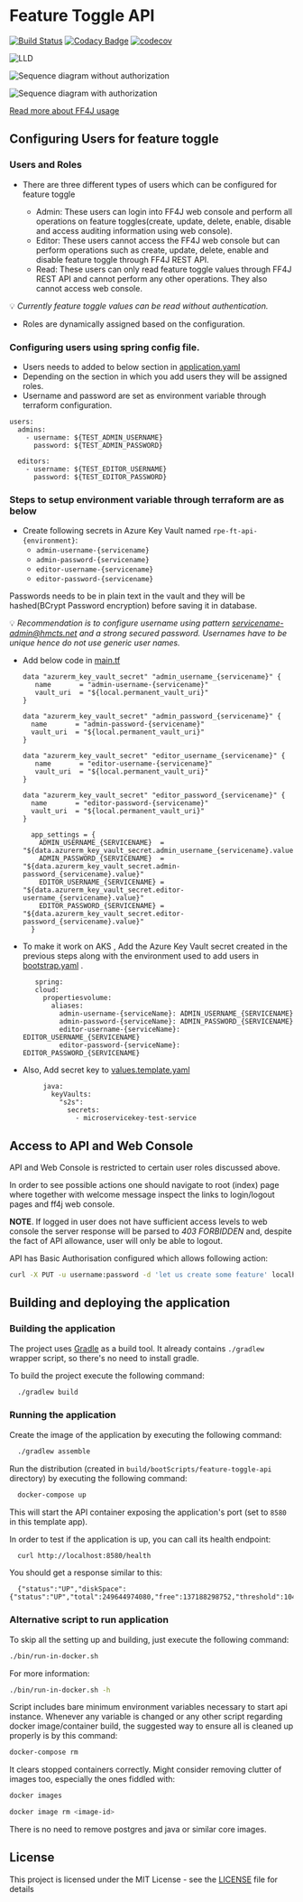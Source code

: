 # Feature Toggle API

[![Build Status](https://travis-ci.org/hmcts/feature-toggle-api.svg?branch=master)](https://travis-ci.org/hmcts/feature-toggle-api)
[![Codacy Badge](https://api.codacy.com/project/badge/Grade/ace85050970d4ea99e8034a4dc768b63)](https://www.codacy.com/app/HMCTS/feature-toggle-api)
[![codecov](https://codecov.io/gh/hmcts/feature-toggle-api/branch/master/graph/badge.svg)](https://codecov.io/gh/hmcts/feature-toggle-api)

![LLD](/doc/arch/ft-api-component.png)

![Sequence diagram without authorization](/doc/arch/ft-api-without-authorization-sequence-diag.png)

![Sequence diagram with authorization](/doc/arch/ft-api-with-authorization-sequence-diag.png)

[Read more about FF4J usage](/doc/README.md)

## Configuring Users for feature toggle

### Users and Roles

- There are three different types of users which can be configured for feature toggle

  - Admin: These users can login into FF4J web console and perform all operations on feature toggles(create, update, delete, enable, disable and access auditing information using web console).
  - Editor: These users cannot access the FF4J web console but can perform operations such as create, update, delete, enable and disable feature toggle through FF4J REST API.
  - Read: These users can only read feature toggle values through FF4J REST API and cannot perform any other operations. They also cannot access web console.
  
 :bulb: *Currently feature toggle values can be read without authentication.*
 
 - Roles are dynamically assigned based on the configuration.
 
### Configuring users using spring config file.

- Users needs to added to below section in [application.yaml](src/main/resources/application.yaml)
- Depending on the section in which you add users they will be assigned roles.
- Username and password are set as environment variable through terraform configuration.

```
users:
  admins:
    - username: ${TEST_ADMIN_USERNAME}
      password: ${TEST_ADMIN_PASSWORD}

  editors:
    - username: ${TEST_EDITOR_USERNAME}
      password: ${TEST_EDITOR_PASSWORD}
```

### Steps to setup environment variable through terraform are as below

 - Create following secrets in Azure Key Vault named `rpe-ft-api-{environment}`:
    * `admin-username-{servicename}`
    * `admin-password-{servicename}`
    * `editor-username-{servicename}`
    * `editor-password-{servicename}`

 Passwords needs to be in plain text in the vault and they will be hashed(BCrypt Password encryption) before saving it in database.
 
 :bulb: *Recommendation is to configure username using pattern servicename-admin@hmcts.net and a strong secured password.
 Usernames have to be unique hence do not use generic user names.*
 
 - Add below code in [main.tf](infrastructure/main.tf)
  
    ```
    data "azurerm_key_vault_secret" "admin_username_{servicename}" {
       name       = "admin-username-{servicename}"
       vault_uri  = "${local.permanent_vault_uri}"
    }
    ```

     ```
     data "azurerm_key_vault_secret" "admin_password_{servicename}" {
       name       = "admin-password-{servicename}"
       vault_uri  = "${local.permanent_vault_uri}"
     }
    ```

    ```
    data "azurerm_key_vault_secret" "editor_username_{servicename}" {
       name       = "editor-username-{servicename}"
       vault_uri  = "${local.permanent_vault_uri}"
    }
    ```

     ```
     data "azurerm_key_vault_secret" "editor_password_{servicename}" {
       name       = "editor-password-{servicename}"
       vault_uri  = "${local.permanent_vault_uri}"
     }
    ```

    ```
      app_settings = {
        ADMIN_USERNAME_{SERVICENAME}  = "${data.azurerm_key_vault_secret.admin_username_{servicename}.value}"
        ADMIN_PASSWORD_{SERVICENAME}  = "${data.azurerm_key_vault_secret.admin-password_{servicename}.value}"
        EDITOR_USERNAME_{SERVICENAME} = "${data.azurerm_key_vault_secret.editor-username_{servicename}.value}"
        EDITOR_PASSWORD_{SERVICENAME} = "${data.azurerm_key_vault_secret.editor-password_{servicename}.value}"
      }  
     ```

 - To make it work on AKS , Add the Azure Key Vault secret created in the previous steps along with the environment used to add users  in [bootstrap.yaml](src/main/resources/bootstrap.yaml) . 
    ```
       spring:
       cloud:
         propertiesvolume:
           aliases:
             admin-username-{serviceName}: ADMIN_USERNAME_{SERVICENAME}
             admin-password-{serviceName}: ADMIN_PASSWORD_{SERVICENAME}
             editor-username-{serviceName}: EDITOR_USERNAME_{SERVICENAME}
             editor-password-{serviceName}: EDITOR_PASSWORD_{SERVICENAME}
    ```
 - Also, Add secret key to [values.template.yaml](charts/rpe-feature-toggle-api/values.template.yaml)
    ```
         java:
           keyVaults:
             "s2s":
               secrets:
                 - microservicekey-test-service
    ```
## Access to API and Web Console

API and Web Console is restricted to certain user roles discussed above.

In order to see possible actions one should navigate to root (index) page where together with welcome message inspect the links to login/logout pages and ff4j web console.

**NOTE**. If logged in user does not have sufficient access levels to web console the server response will be parsed to *403 FORBIDDEN* and, despite the fact of API allowance, user will only be able to logout.

API has Basic Authorisation configured which allows following action:

```bash
curl -X PUT -u username:password -d 'let us create some feature' localhost:8580/api/ff4j/store/features
```

## Building and deploying the application

### Building the application

The project uses [Gradle](https://gradle.org) as a build tool. It already contains
`./gradlew` wrapper script, so there's no need to install gradle.

To build the project execute the following command:

```bash
  ./gradlew build
```

### Running the application

Create the image of the application by executing the following command:

```bash
  ./gradlew assemble
```

Run the distribution (created in `build/bootScripts/feature-toggle-api` directory)
by executing the following command:

```bash
  docker-compose up
```

This will start the API container exposing the application's port
(set to `8580` in this template app).

In order to test if the application is up, you can call its health endpoint:

```bash
  curl http://localhost:8580/health
```

You should get a response similar to this:

```
  {"status":"UP","diskSpace":{"status":"UP","total":249644974080,"free":137188298752,"threshold":10485760}}
```

### Alternative script to run application

To skip all the setting up and building, just execute the following command:

```bash
./bin/run-in-docker.sh
```

For more information:

```bash
./bin/run-in-docker.sh -h
```

Script includes bare minimum environment variables necessary to start api instance. Whenever any variable is changed or any other script regarding docker image/container build, the suggested way to ensure all is cleaned up properly is by this command:

```bash
docker-compose rm
```

It clears stopped containers correctly. Might consider removing clutter of images too, especially the ones fiddled with:

```bash
docker images

docker image rm <image-id>
```

There is no need to remove postgres and java or similar core images.

## License

This project is licensed under the MIT License - see the [LICENSE](LICENSE) file for details

